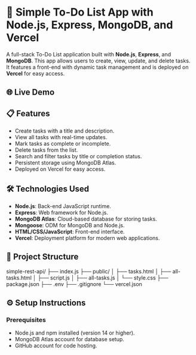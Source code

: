 # 📝 Simple To-Do List App with Node.js, Express, MongoDB, and Vercel

A full-stack To-Do List application built with **Node.js**, **Express**, and **MongoDB**. This app allows users to create, view, update, and delete tasks. It features a front-end with dynamic task management and is deployed on **Vercel** for easy access.

## 🌐 **Live Demo**

## 📋 **Features**
- Create tasks with a title and description.
- View all tasks with real-time updates.
- Mark tasks as complete or incomplete.
- Delete tasks from the list.
- Search and filter tasks by title or completion status.
- Persistent storage using MongoDB Atlas.
- Deployed on Vercel for easy access.

## 🛠️ **Technologies Used**
- **Node.js**: Back-end JavaScript runtime.
- **Express**: Web framework for Node.js.
- **MongoDB Atlas**: Cloud-based database for storing tasks.
- **Mongoose**: ODM for MongoDB and Node.js.
- **HTML/CSS/JavaScript**: Front-end interface.
- **Vercel**: Deployment platform for modern web applications.

## 📂 **Project Structure**
simple-rest-api/ ├── index.js ├── public/ │ ├── tasks.html │ ├── all-tasks.html │ ├── script.js │ ├── all-tasks.js │ └── style.css ├── package.json ├── .env ├── .gitignore └── vercel.json


## ⚙️ **Setup Instructions**

### Prerequisites
- Node.js and npm installed (version 14 or higher).
- MongoDB Atlas account for database setup.
- GitHub account for code hosting.

